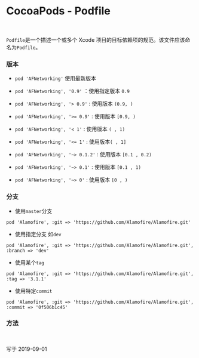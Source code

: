 
# CocoaPods - Podfile

<br>

`Podfile`是一个描述一个或多个 Xcode 项目的目标依赖项的规范。该文件应该命名为`Podfile`。


### 版本

- `pod 'AFNetworking'`  使用最新版本

- `pod 'AFNetworking', '0.9'` ：使用指定版本 `0.9`

- `pod 'AFNetworking', '> 0.9'` : 使用版本 `(0.9, )`

- `pod 'AFNetworking', '>= 0.9'` : 使用版本 `[0.9, )`

- `pod 'AFNetworking', '< 1'` : 使用版本 `( , 1)`

- `pod 'AFNetworking', '<= 1'` : 使用版本`( , 1]`

- `pod 'AFNetworking', '~> 0.1.2'` : 使用版本 `[0.1 , 0.2)`

- `pod 'AFNetworking', '~> 0.1'` : 使用版本 `[0.1 , 1)`

- `pod 'AFNetworking', '~> 0'` : 使用版本 `[0 , )`


### 分支

- 使用`master`分支

```
pod 'Alamofire', :git => 'https://github.com/Alamofire/Alamofire.git'
```

- 使用指定分支 如`dev`

```
pod 'Alamofire', :git => 'https://github.com/Alamofire/Alamofire.git', :branch => 'dev'
```

- 使用某个`tag`

```
pod 'Alamofire', :git => 'https://github.com/Alamofire/Alamofire.git', :tag => '3.1.1'
```

- 使用特定`commit`

```
pod 'Alamofire', :git => 'https://github.com/Alamofire/Alamofire.git', :commit => '0f506b1c45'
```


### 方法


<br>

写于 2019-09-01

<br>
